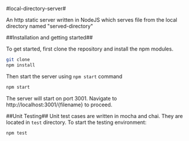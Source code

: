 #local-directory-server#

An http static server written in NodeJS which serves file from the local directory named "served-directory"

##Installation and getting started##

To get started, first clone the repository and install the npm modules.
```bash
git clone
npm install
```

Then start the server using `npm start` command
```bash
npm start
```

The server will start on port 3001. Navigate to http://localhost:3001/{filename} to proceed.

##Unit Testing##
Unit test cases are written in mocha and chai. They are located in `test` directory.
To start the testing environment:
```bash
npm test
```